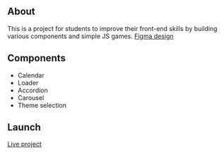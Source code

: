## About 

This is a project for students to improve their front-end skills by building various components and simple JS games.
<a href="https://www.figma.com/file/uaVXnAQh9QxVsUD1RcQEbt/Friday-Challenge?node-id=1%3A2">Figma design</a>

## Components

* Calendar
* Loader
* Accordion
* Carousel
* Theme selection

## Launch

<a href="https://deebee123.github.io/FC-php02-14/">Live project</a>
